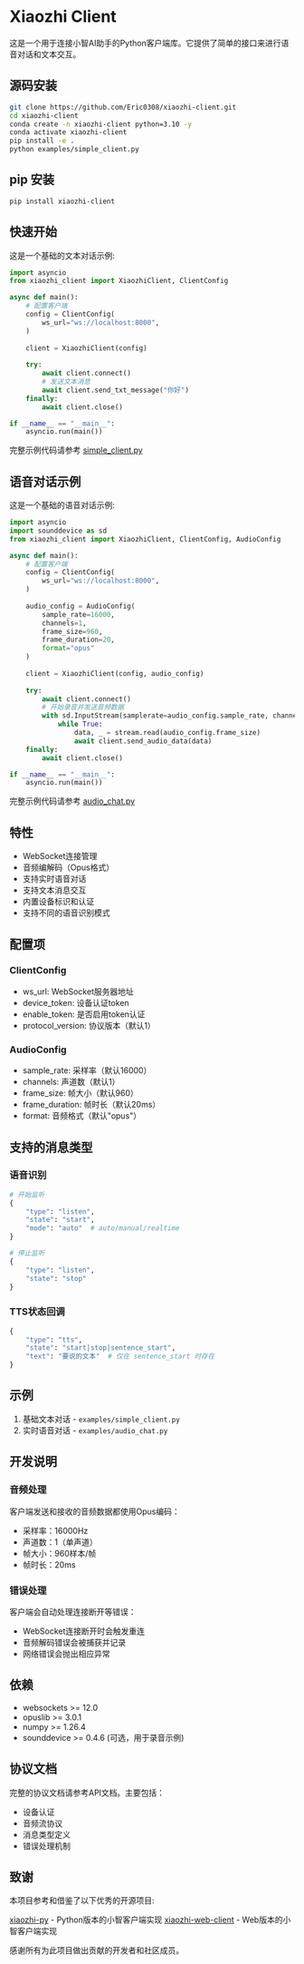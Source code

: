 # Xiaozhi Client

这是一个用于连接小智AI助手的Python客户端库。它提供了简单的接口来进行语音对话和文本交互。

## 源码安装

```bash
git clone https://github.com/Eric0308/xiaozhi-client.git
cd xiaozhi-client
conda create -n xiaozhi-client python=3.10 -y
conda activate xiaozhi-client 
pip install -e .
python examples/simple_client.py
```

## pip 安装

```bash
pip install xiaozhi-client
```

## 快速开始

这是一个基础的文本对话示例:

```python
import asyncio
from xiaozhi_client import XiaozhiClient, ClientConfig

async def main():
    # 配置客户端
    config = ClientConfig(
        ws_url="ws://localhost:8000",
    )
    
    client = XiaozhiClient(config)
    
    try:
        await client.connect()
        # 发送文本消息
        await client.send_txt_message("你好")
    finally:
        await client.close()

if __name__ == "__main__":
    asyncio.run(main())
```

完整示例代码请参考 [simple_client.py](examples/simple_client.py)

## 语音对话示例

这是一个基础的语音对话示例:

```python
import asyncio
import sounddevice as sd
from xiaozhi_client import XiaozhiClient, ClientConfig, AudioConfig

async def main():
    # 配置客户端
    config = ClientConfig(
        ws_url="ws://localhost:8000",
    )
    
    audio_config = AudioConfig(
        sample_rate=16000,
        channels=1,
        frame_size=960,
        frame_duration=20,
        format="opus"
    )
    
    client = XiaozhiClient(config, audio_config)
    
    try:
        await client.connect()
        # 开始录音并发送音频数据
        with sd.InputStream(samplerate=audio_config.sample_rate, channels=audio_config.channels) as stream:
            while True:
                data, _ = stream.read(audio_config.frame_size)
                await client.send_audio_data(data)
    finally:
        await client.close()

if __name__ == "__main__":
    asyncio.run(main())
```

完整示例代码请参考 [audio_chat.py](examples/audio_chat.py)

## 特性

- WebSocket连接管理
- 音频编解码（Opus格式）
- 支持实时语音对话
- 支持文本消息交互
- 内置设备标识和认证
- 支持不同的语音识别模式

## 配置项

### ClientConfig
- ws_url: WebSocket服务器地址
- device_token: 设备认证token
- enable_token: 是否启用token认证
- protocol_version: 协议版本（默认1）

### AudioConfig
- sample_rate: 采样率（默认16000）
- channels: 声道数（默认1）
- frame_size: 帧大小（默认960）
- frame_duration: 帧时长（默认20ms）
- format: 音频格式（默认"opus"）

## 支持的消息类型

### 语音识别
```python
# 开始监听
{
    "type": "listen",
    "state": "start",
    "mode": "auto"  # auto/manual/realtime
}

# 停止监听
{
    "type": "listen",
    "state": "stop"
}
```

### TTS状态回调
```python
{
    "type": "tts",
    "state": "start|stop|sentence_start",
    "text": "要说的文本"  # 仅在 sentence_start 时存在
}
```

## 示例

1. 基础文本对话 - `examples/simple_client.py`
2. 实时语音对话 - `examples/audio_chat.py`

## 开发说明

### 音频处理

客户端发送和接收的音频数据都使用Opus编码：
- 采样率：16000Hz
- 声道数：1（单声道）
- 帧大小：960样本/帧
- 帧时长：20ms

### 错误处理

客户端会自动处理连接断开等错误：
- WebSocket连接断开时会触发重连
- 音频解码错误会被捕获并记录
- 网络错误会抛出相应异常

## 依赖

- websockets >= 12.0
- opuslib >= 3.0.1
- numpy >= 1.26.4
- sounddevice >= 0.4.6 (可选，用于录音示例)

## 协议文档

完整的协议文档请参考API文档。主要包括：
- 设备认证
- 音频流协议
- 消息类型定义
- 错误处理机制

## 致谢
本项目参考和借鉴了以下优秀的开源项目:

[xiaozhi-py](https://github.com/honestQiao/xiaozhi-py) - Python版本的小智客户端实现
[xiaozhi-web-client](https://github.com/TOM88812/xiaozhi-web-client.git) - Web版本的小智客户端实现

感谢所有为此项目做出贡献的开发者和社区成员。